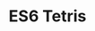 ---
title: "ES6 Tetris"
desc: Tetris clone for the browser.
ghLink: https://github.com/benjanes/canvas-tetris
mainLink: http://www.benjanes.com/canvas-tetris/
---